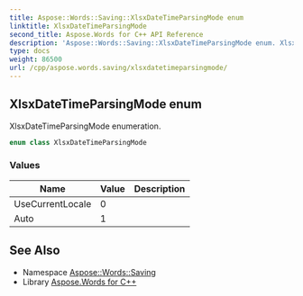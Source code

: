 ```yaml
---
title: Aspose::Words::Saving::XlsxDateTimeParsingMode enum
linktitle: XlsxDateTimeParsingMode
second_title: Aspose.Words for C++ API Reference
description: 'Aspose::Words::Saving::XlsxDateTimeParsingMode enum. XlsxDateTimeParsingMode enumeration in C++.'
type: docs
weight: 86500
url: /cpp/aspose.words.saving/xlsxdatetimeparsingmode/
---
```

## XlsxDateTimeParsingMode enum


XlsxDateTimeParsingMode enumeration.

```cpp
enum class XlsxDateTimeParsingMode
```

### Values

| Name | Value | Description |
| --- | --- | --- |
| UseCurrentLocale | 0 |  |
| Auto | 1 |  |

## See Also

* Namespace [Aspose::Words::Saving](../)
* Library [Aspose.Words for C++](../../)
